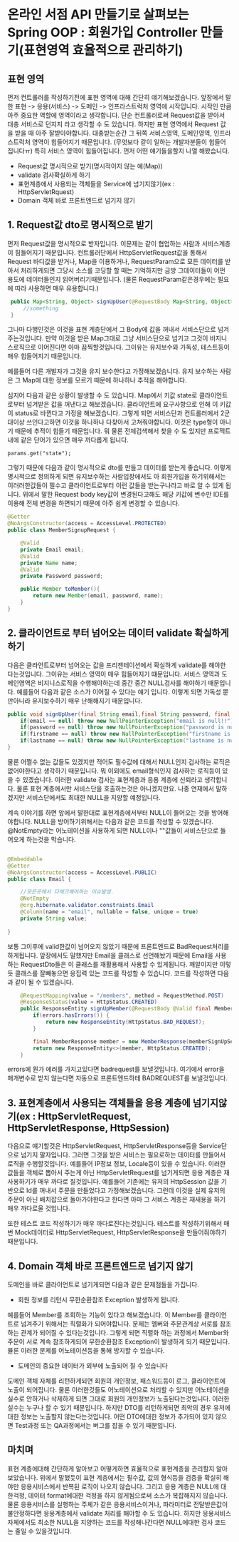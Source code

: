 # 온라인 서점 API 만들기로 살펴보는 Spring OOP : 회원가입 Controller 만들기(표현영역 효율적으로 관리하기)

## 표현 영역

먼저 컨트롤러를 작성하기전에 표현 영역에 대해 간단히 얘기해보겠습니다. 앞장에서 말한 표현 -> 응용(서비스) -> 도메인 -> 인프라스트럭처 영역에 시작입니다. 시작인 만큼 아주 중요한 역할에 영역이라고 생각합니다. 단순 컨트롤러로써 Request값을 받아서 대충 서비스로 던지지 라고 생각할 수 도 있습니다. 하지만 표현 영역에서 Request 값을 받을 때 아주 잘받아야합니다. 대충받는순간 그 뒤쪽 서비스영역, 도메인영역, 인프라스트럭처 영역이 힘들어지기 때문입니다. (무엇보다 같이 일하는 개발자분들이 힘들어집니다ㅠ) 특히 서비스 영역이 힘들어집니다. 먼저 어떤 얘기들을할지 나열 해봤습니다.

* Request값 명시적으로 받기(명시적이지 않는 예(Map))
* validate 검사확실하게 하기
* 표현계층에서 사용되는 객체들을 Service에 넘기지않기(ex : HttpServletRquest)
* Domain 객체 바로 프론트엔드로 넘기지 않기 


## 1. Request값 dto로 명시적으로 받기
먼저 Request값을 명시적으로 받자입니다. 이문제는 같이 협업하는 사람과 서비스계층이 힘들어지기 때문입니다. 컨트롤러단에서 HttpServletRequest값을 통해서 Request 바디값을 받거나, Map을 이용하거나, RequestParam으로 모든 데이터를 받아서 처리하게되면 그당시 소스를 코딩할 할 때는 기억하지만 금방 그데이터들이 어떤 용도에 데이터들인지 읽어버리기때문입니다. (물론 RequestParam같은경우에는 필요에 따라 사용하면 매우 유용합니다.)
```java
 public Map<String, Object> signUpUser(@RequestBody Map<String, Object> params){
     //something
 }
```

 그나마 다행인것은 이것을 표현 계층단에서 그 Body에 값을 꺼내서 서비스단으로 넘겨주는것입니다. 만약 이것을 받은 Map그대로 그냥 서비스단으로 넘기고 그것이 비지니스로직으로 이어진다면 아마 끔찍할것입니다. 그이유는 유지보수와 가독성, 테스트등이 매우 힘들어지기 때문입니다. 

 예를들어 다른 개발자가 그것을 유지 보수한다고 가정해보겠습니다. 유지 보수하는 사람은 그 Map에 대한 정보를 모르기 때문에 하나하나 추적을 해야합니다. 
 
 심지어 다음과 같은 상황이 발생할 수 도 있습니다. Map에서 키값 state로 클라이언트로부터 넘겨받은 값을 꺼낸다고 해보겠습니다. 클라이언트에 요구사항으로 인해 이 키값이 status로 바뀐다고 가정을 해보겠습니다. 그렇게 되면 서비스단과 컨트롤러에서 2군대이상 쓰인다고하면 이것을 하나하나 다찾아서 고쳐줘야합니다. 이것은 type형이 아니기 때문에 추적이 힘들기 때문입니다. 뭐 물론 전체검색해서 찾을 수 도 있지만 프로젝트내에 같은 단어가 있으면 매우 까다롭게 됩니다.

 ```
 params.get("state");
 ```

그렇기 때문에 다음과 같이 명시적으로 dto를 만들고 데이터를 받는게 좋습니다. 이렇게 명시적으로 정의하게 되면 유지보수하는 사람입장에서도 아 회원가입을 하기위해서는 이러러한값들이 필수고 클라이언트로부터 이런 값들을 받는구나라고 바로 알 수 있게 됩니다. 위에서 말한 Request body key값이 변경된다고해도 해당 키값에 변수만 IDE를 이용해 전체 변경을 하면되기 때문에 아주 쉽게 변경할 수 있습니다.
```java
@Getter
@NoArgsConstructor(access = AccessLevel.PROTECTED)
public class MemberSignupRequest {

    @Valid
    private Email email;
    @Valid
    private Name name;
    @Valid
    private Password password;

    public Member toMember(){
        return new Member(email, password, name);
    }
}
```

## 2. 클라이언트로 부터 넘어오는 데이터 validate 확실하게 하기
다음은 클라언트로부터 넘어오는 값을 프리젠테이션에서 확실하게 validate를 해야한다는것입니다. 그이유는 서비스 영역이 매우 힘들어지기 떄문입니다. 서비스 영역과 도메인영역은 비지니스로직을 수행해야하는데 중간 중간 NULL검사를 해야하기 때문입니다. 예를들어 다음과 같은 소스가 이어질 수 있다는 얘기 입니다. 이렇게 되면 가독성 뿐만아니라 유지보수하기 매우 난해해지기 때문입니다.
```java
public void signUpUser(final String email,final String password, final String  firstname, final String lastname){
    if(email == null) throw new NullPointerException("email is null!!")
    if(password == null) throw new NullPointerException("password is null!!")
    if(firstname == null) throw new NullPointerException("firstname is null!!")
    if(lastname == null) throw new NullPointerException("lastname is null!!")
}
```

물론 어쩔수 없는 값들도 있겠지만 적어도 필수값에 대해서 NULL인지 검사하는 로직은 없어야한다고 생각하기 때문입니다. 뭐 이외에도 email형식인지 검사하는 로직등이 있을 수 있겠습니다. 이러한 validate 검사는 표현계층과 응용 계층에 신뢰라고 생각합니다. 물론 표현 계층에서만 서비스단을 호출하는것은 아니겠지만요. 나중 연재에서 말하겠지만 서비스단에서도 최대한 NULL을 지양할 예정입니다. 

계속 이야기를 하면 앞에서 말한대로 표현계층에서부터 NULL이 들어오는 것을 방어해야합니다. NULL을 방어하기위해서는 다음과 같은 코드를 작성할 수 있겠습니다. @NotEmpty라는 어노테이션을 사용하게 되면 NULL이나 ""값들이 서비스단으로 들어오게 하는것을 막습니다.

```java

@Embeddable
@Getter
@NoArgsConstructor(access = AccessLevel.PUBLIC)
public class Email {

    //모든곳에서 다체크해야하는 이슈발생.
    @NotEmpty
    @org.hibernate.validator.constraints.Email
    @Column(name = "email", nullable = false, unique = true)
    private String value;
    
}

```
보통 그이후에 valid한값이 넘어오지 않았기 때문에 프론트엔드로 BadRequest처리를 하게됩니다. 앞장에서도 말했지만 Email을 클래스로 선언해놨기 때문에 Email을 사용하는 RequestDto들은 이 클래스를 재활용해서 사용할 수 있게됩니다. 깨알이지만 이렇듯 클래스를 잘빼놓으면 응집력 있는 코드를 작성할 수 있습니다. 코드를 작성하면 다음과 같이 될 수 있겠습니다.

```java
    @RequestMapping(value = "/members", method = RequestMethod.POST)
    @ResponseStatus(value = HttpStatus.CREATED)
    public ResponseEntity signUpMember(@RequestBody @Valid final MemberSignupRequest request, final BindingResult errors){
        if(errors.hasErrors()) {
            return new ResponseEntity(HttpStatus.BAD_REQUEST);
        }

        final MemberResponse member = new MemberResponse(memberSignUpService.signUp(request));
        return new ResponseEntity<>(member, HttpStatus.CREATED);
    }
```
errors에 뭔가 에러를 가지고있다면 badrequest를 보낼것입니다. 여기에서 error을 매개변수로 받지 않는다면 자동으로 프론트엔드하테 BADREQUEST를 보낼것입니다.


## 3. 표현계층에서 사용되는 객체들을 응용 계층에 넘기지않기(ex : HttpServletRequest, HttpServletResponse, HttpSession)
다음으로 얘기할것은 HttpServletRequest, HttpServletResponse등을 Service단으로 넘기지 말자입니다. 그러면 그것을 받은 서비스는 필요로하는 데이터를 만들어서 로직을 수행할것입니다. 예를들어 IP정보 정보, Locale등이 있을 수 있습니다. 이러한 값들을 객체로 뽑아서 주는게 아닌 HttpServletRequest를 넘기게되면 응용 계층은 재사용하기가 매우 까다로 질것입니다. 예를들어 기존에는 유저의 HttpSession 값을 기반으로 Id를 꺼내서 주문을 만들었다고 가정해보겠습니다. 그런데 이것을 실제 유저의 주문이 아닌 배치잡으로 돌아가야한다고 한다면 아마 그 서비스 계층은 재새용을 하기 매우 까다로울 것입니다.

또한 테스트 코드 작성하기가 매우 까다로진다는것입니다. 테스트를 작성하기위해서 매번 Mock데이터로 HttpServletRequest, HttpServletResponse을 만들어줘야하기 때문입니다. 

## 4. Domain 객체 바로 프론트엔드로 넘기지 않기 
도메인을 바로 클라이언트로 넘기게되면 다음과 같은 문제점들을 가집니다. 

* 회원 정보를 리턴시 무한순환참조 Exception 발생하게 됩니다.

예를들어 Member를 조회하는 기능이 있다고 해보겠습니다. 이 Member를 클라이언트로 넘겨주기 위해서는 직렬화가 되어야합니다. 문제는 멤버와 주문관계상 서로를 참조하는 관계가 되어질 수 있다는것입니다. 그렇게 되면 직렬화 하는 과정에서 Member와 주문이 서로 계속 참조하게되어 무한순환참조 Exception이 발생하게 되기 때문입니다.
뮬론 이러한 문제를 어노테이션등을 통해 방지할 수 있습니다.

* 도메인의 중요한 데이터가 외부에 노출되어 질 수 있습니다

도메인 객체 자체를 리턴하게되면 회원의 개인정보, 패스워드등이 로그, 클라이언트에 노출이 되어집니다. 물론 이러한것들도 어노테이션으로 처리할 수 있지만 어노테이션을 실수로 안하거나 삭제하게 되면 그대로 회원의 개인정보가 노출된다는것입니다. 이러한 실수는 누구나 할 수 있기 때문입니다.
하지만 DTO를 리턴하게되면 최악의 경우 유저에대한 정보는 노출할지 않는다는것입니다. 어떤 DTO에대한 정보가 추가되어 있지 않으면 Test과정 또는 QA과정에서는 버그를 잡을 수 있기 때문입니다.


## 마치며
표현 계층에대해 간단하게 알아보고 어떻게하면 효율적으로 표현계층을 관리할지 알아보았습니다. 위에서 말했듯이 표현 계층에서는 필수값, 값의 형식등을 검증을 확실히 해야만 응용서비스에서 반복된 로직이 나오지 않습니다. 그리고 응용 계층은 NULL에 대한걱정, 데이터 format에대한 걱정을 하지 않게됨으로써 소스가 복잡해지지 않습니다. 물론 응용서비스를 실행하는 주체가 같은 응용서비스이거나, 파라미터로 전달받은값이 불안정하다면 응용계층에서 validate 처리를 해야할 수 도 있습니다. 하지만 응용서비스 자체에서도 최소한 NULL을 지양하는 코드를 작성해나간다면 NULL에대한 검사 코드는 줄일 수 있을것입니다.  